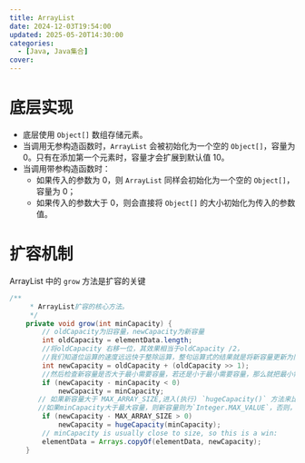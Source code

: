 ```yaml
---
title: ArrayList
date: 2024-12-03T19:54:00
updated: 2025-05-20T14:30:00
categories: 
  - [Java, Java集合]
cover: 
---
```


# 底层实现

- 底层使用 `Object[]` 数组存储元素。
- 当调用无参构造函数时，`ArrayList` 会被初始化为一个空的 `Object[]`，容量为 0。只有在添加第一个元素时，容量才会扩展到默认值 10。
- 当调用带参构造函数时：
    - 如果传入的参数为 0，则 `ArrayList` 同样会初始化为一个空的 `Object[]`，容量为 0；
    - 如果传入的参数大于 0，则会直接将 `Object[]` 的大小初始化为传入的参数值。

# 扩容机制


ArrayList 中的 `grow` 方法是扩容的关键


```java
/**
     * ArrayList扩容的核心方法。
     */
    private void grow(int minCapacity) {
        // oldCapacity为旧容量，newCapacity为新容量
        int oldCapacity = elementData.length;
        //将oldCapacity 右移一位，其效果相当于oldCapacity /2，
        //我们知道位运算的速度远远快于整除运算，整句运算式的结果就是将新容量更新为旧容量的1.5倍，
        int newCapacity = oldCapacity + (oldCapacity >> 1);
        //然后检查新容量是否大于最小需要容量，若还是小于最小需要容量，那么就把最小需要容量当作数组的新容量，
        if (newCapacity - minCapacity < 0)
            newCapacity = minCapacity;
       // 如果新容量大于 MAX_ARRAY_SIZE,进入(执行) `hugeCapacity()` 方法来比较 minCapacity 和 MAX_ARRAY_SIZE，
       //如果minCapacity大于最大容量，则新容量则为`Integer.MAX_VALUE`，否则，新容量大小则为 MAX_ARRAY_SIZE 即为 `Integer.MAX_VALUE - 8`。
        if (newCapacity - MAX_ARRAY_SIZE > 0)
            newCapacity = hugeCapacity(minCapacity);
        // minCapacity is usually close to size, so this is a win:
        elementData = Arrays.copyOf(elementData, newCapacity);
    }
```

